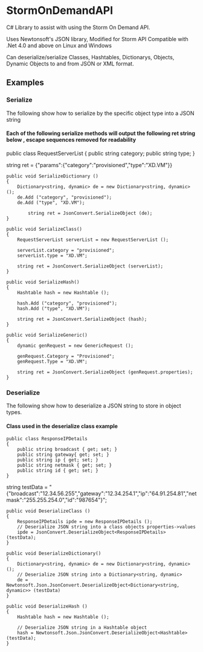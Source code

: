 StormOnDemandAPI
================

C# Library to assist with using the Storm On Demand API.

Uses Newtonsoft's JSON library, Modified for Storm API
Compatible with .Net 4.0 and above on Linux and Windows

Can deserialize/serialize Classes, Hashtables, Dictionarys, Objects, Dynamic Objects to and from JSON or XML format.

## Examples 

### Serialize 

The following show how to serialize by the specific object type into a JSON string

#### Each of the following serialize methods will output the following ret string below , escape sequences removed for readability 

public class RequestServerList
{
	public string category;
	public string type;
}

string ret = {"params":{"category":"provisioned","type":"XD.VM"}}

	public void SerializeDictionary ()
	{
		Dictionary<string, dynamic> de = new Dictionary<string, dynamic>();
		de.Add ("category", "provisioned");
		de.Add ("type", "XD.VM");

	        string ret = JsonConvert.SerializeObject (de);
	}

	public void SerializeClass()
	{
		RequestServerList serverList = new RequestServerList ();

		serverList.category = "provisioned";
		serverList.type = "XD.VM";

		string ret = JsonConvert.SerializeObject (serverList);
	}

	public void SerializeHash()
	{
		Hashtable hash = new Hashtable ();

		hash.Add ("category", "provisioned");
		hash.Add ("type", "XD.VM");

		string ret = JsonConvert.SerializeObject (hash);
	}

	public void SerializeGeneric()
	{
		dynamic genRequest = new GenericRequest ();

		genRequest.Category = "Provisioned";
		genRequest.Type = "XD.VM";

		string ret = JsonConvert.SerializeObject (genRequest.properties);
	}


### Deserialize

The following show how to deserialize a JSON string to store in object types. 

#### Class used in the deserialize class example
	
	public class ResponseIPDetails
	{
		public string broadcast { get; set; }
		public string gateway{ get; set; }
		public string ip { get; set; }
		public string netmask { get; set; }
		public string id { get; set; }
	}

string testData = "{"broadcast":"12.34.56.255","gateway":"12.34.254.1","ip":"64.91.254.81","netmask":"255.255.254.0","id":"987654"}";

	public void DeserializeClass ()
	{
		ResponseIPDetails ipde = new ResponseIPDetails ();
		// Deserialize JSON string into a class objects properties->values
		ipde = JsonConvert.DeserializeObject<ResponseIPDetails> (testData);
	}
	
	public void DeserializeDictionary()
	{
		Dictionary<string, dynamic> de = new Dictionary<string, dynamic> ();
		// Deserialize JSON string into a Dictionary<string, dynamic>
		de = Newtonsoft.Json.JsonConvert.DeserializeObject<Dictionary<string, dynamic>> (testData)
	}

	public void DeserializeHash ()
	{
		Hashtable hash = new Hashtable ();

		// Deserialize JSON string in a Hashtable object
		hash = Newtonsoft.Json.JsonConvert.DeserializeObject<Hashtable> (testData);
	}


